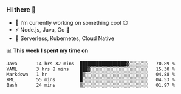 ### Hi there 👋

<!--
**nodejh/nodejh** is a ✨ _special_ ✨ repository because its `README.md` (this file) appears on your GitHub profile.

Here are some ideas to get you started:

- 🔭 I’m currently working on ...
- 🌱 I’m currently learning ...
- 👯 I’m looking to collaborate on ...
- 🤔 I’m looking for help with ...
- 💬 Ask me about ...
- 📫 How to reach me: ...
- 😄 Pronouns: ...
- ⚡ Fun fact: ...
-->

- 🔭 I’m currently working on something cool :wink:
- ⚡ Node.js, Java, Go :thought_balloon:
- 🤖 Serverless, Kubernetes, Cloud Native

📊 **This week I spent my time on**

<!--START_SECTION:waka-->
```text
Java       14 hrs 32 mins  █████████████████▓░░░░░░░   70.89 % 
YAML       3 hrs 8 mins    ███▓░░░░░░░░░░░░░░░░░░░░░   15.30 % 
Markdown   1 hr            █▒░░░░░░░░░░░░░░░░░░░░░░░   04.88 % 
XML        55 mins         █░░░░░░░░░░░░░░░░░░░░░░░░   04.53 % 
Bash       24 mins         ▒░░░░░░░░░░░░░░░░░░░░░░░░   01.97 % 
```
<!--END_SECTION:waka-->


<!--
:traffic_light: **Visitors**

![visitors](https://visitor-badge.glitch.me/badge?page_id=nodejh.nodejh)
-->
